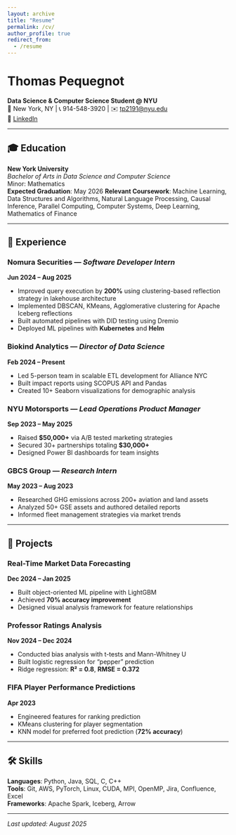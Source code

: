 ```yaml
---
layout: archive
title: "Resume"
permalink: /cv/
author_profile: true
redirect_from:
  - /resume
---
```



# Thomas Pequegnot

**Data Science & Computer Science Student @ NYU**  
📍 New York, NY | 📞 914-548-3920 | ✉️ [tp2191@nyu.edu](tp2191@nyu.edu)  
🔗 [LinkedIn](https://www.linkedin.com/in/thomaspequegnot/)

---

## 🎓 Education

**New York University**  
*Bachelor of Arts in Data Science and Computer Science*  
Minor: Mathematics  
**Expected Graduation**: May 2026
**Relevant Coursework**: Machine Learning, Data Structures and Algorithms, Natural Language Processing, Causal Inference, Parallel Computing, Computer Systems, Deep Learning, Mathematics of Finance

---

## 💼 Experience

### Nomura Securities — *Software Developer Intern*  
**Jun 2024 – Aug 2025**  
- Improved query execution by **200%** using clustering-based reflection strategy in lakehouse architecture  
- Implemented DBSCAN, KMeans, Agglomerative clustering for Apache Iceberg reflections  
- Built automated pipelines with DID testing using Dremio  
- Deployed ML pipelines with **Kubernetes** and **Helm**

### Biokind Analytics — *Director of Data Science*  
**Feb 2024 – Present**  
- Led 5-person team in scalable ETL development for Alliance NYC  
- Built impact reports using SCOPUS API and Pandas  
- Created 10+ Seaborn visualizations for demographic analysis

### NYU Motorsports — *Lead Operations Product Manager*  
**Sep 2023 – May 2025**  
- Raised **$50,000+** via A/B tested marketing strategies  
- Secured 30+ partnerships totaling **$30,000+**  
- Designed Power BI dashboards for team insights

### GBCS Group — *Research Intern*  
**May 2023 – Aug 2023**  
- Researched GHG emissions across 200+ aviation and land assets  
- Analyzed 50+ GSE assets and authored detailed reports  
- Informed fleet management strategies via market trends

---

## 🧪 Projects

### Real-Time Market Data Forecasting  
**Dec 2024 – Jan 2025**  
- Built object-oriented ML pipeline with LightGBM  
- Achieved **70% accuracy improvement**  
- Designed visual analysis framework for feature relationships

### Professor Ratings Analysis  
**Nov 2024 – Dec 2024**  
- Conducted bias analysis with t-tests and Mann-Whitney U  
- Built logistic regression for “pepper” prediction  
- Ridge regression: **R² = 0.8**, **RMSE = 0.372**

### FIFA Player Performance Predictions  
**Apr 2023**  
- Engineered features for ranking prediction  
- KMeans clustering for player segmentation  
- KNN model for preferred foot prediction (**72% accuracy**)

---

## 🛠️ Skills

**Languages**: Python, Java, SQL, C, C++  
**Tools**: Git, AWS, PyTorch, Linux, CUDA, MPI, OpenMP, Jira, Confluence, Excel  
**Frameworks**: Apache Spark, Iceberg, Arrow

---

_Last updated: August 2025_

